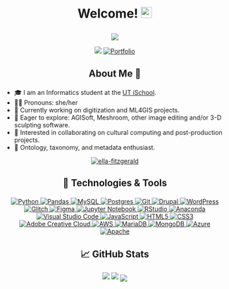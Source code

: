 # <p align="center"> Welcome! <img src="https://user-images.githubusercontent.com/95125270/212648631-5b19c193-989d-4dc4-8ba7-4c217638f2ff.gif" width="25" height="25"/> <p/>

<div align="center">
  
<a href="">![](https://komarev.com/ghpvc/?username=mars-aria&style=for-the-badge&color=ff69b4)</a>

  </div>

<div align="center">

  <a href="">[![](https://img.shields.io/badge/linkedin-%230077B5.svg?style=for-the-badge&logo=linkedin)](https://www.linkedin.com/in/marshanah-t/)</a>
  <a href="">[![Portfolio](https://img.shields.io/badge/Portfolio-%23000000.svg?style=for-the-badge&logo=squarespace)](https://marshanah-t.squarespace.com)</a>

</div>
  
## <p align="center"> About Me 📖 <p/>

* 🎓 I am an Informatics student at the <a href="https://www.ischool.utexas.edu/">UT iSchool</a>.
* 👩🏾 Pronouns: she/her
* 🔭 Currently working on digitization and ML4GIS projects. 
* 🌱 Eager to explore: AGISoft, Meshroom, other image editing and/or 3-D sculpting software.
* 🤝 Interested in collaborating on cultural computing and post-production projects.
* 📑 Ontology, taxonomy, and metadata enthusiast.

<div align="center">

<a href="">![ella-fitzgerald](https://user-images.githubusercontent.com/95125270/212615787-da6911a6-4338-44e7-9ed2-69cfa06e6ca3.gif)</a>
  
</div>

## <p align="center"> 🔧 Technologies & Tools <p/>

<div align="center">
  
<a href="">![Python](https://img.shields.io/badge/python-3670A0?style=for-the-badge&logo=python&logoColor=ffdd54) ![Pandas](https://img.shields.io/badge/pandas-%23150458.svg?style=for-the-badge&logo=pandas&logoColor=white) ![MySQL](https://img.shields.io/badge/mysql-%2300f.svg?style=for-the-badge&logo=mysql&logoColor=white) ![Postgres](https://img.shields.io/badge/postgres-%23316192.svg?style=for-the-badge&logo=postgresql&logoColor=white) ![Git](https://img.shields.io/badge/git-%23F05033.svg?style=for-the-badge&logo=git&logoColor=white) ![Drupal](https://img.shields.io/badge/drupal-%230678BE.svg?style=for-the-badge&logo=drupal&logoColor=white) ![WordPress](https://img.shields.io/badge/WordPress-%23117AC9.svg?style=for-the-badge&logo=WordPress&logoColor=white) ![Glitch](https://img.shields.io/badge/glitch-%233333FF.svg?style=for-the-badge&logo=glitch&logoColor=white) ![Figma](https://img.shields.io/badge/figma-%23F24E1E.svg?style=for-the-badge&logo=figma&logoColor=white) ![Jupyter Notebook](https://img.shields.io/badge/jupyter-%23FA0F00.svg?style=for-the-badge&logo=jupyter&logoColor=white) ![RStudio](https://img.shields.io/badge/RStudio-4285F4?style=for-the-badge&logo=rstudio&logoColor=white) ![Anaconda](https://img.shields.io/badge/Anaconda-%2344A833.svg?style=for-the-badge&logo=anaconda&logoColor=white) ![Visual Studio Code](https://img.shields.io/badge/Visual%20Studio%20Code-0078d7.svg?style=for-the-badge&logo=visual-studio-code&logoColor=white) ![JavaScript](https://img.shields.io/badge/javascript-%23323330.svg?style=for-the-badge&logo=javascript&logoColor=%23F7DF1E) ![HTML5](https://img.shields.io/badge/html5-%23E34F26.svg?style=for-the-badge&logo=html5&logoColor=white) ![CSS3](https://img.shields.io/badge/css3-%231572B6.svg?style=for-the-badge&logo=css3&logoColor=white) ![Adobe Creative Cloud](https://img.shields.io/badge/Adobe%20Creative%20Cloud-DA1F26.svg?style=for-the-badge&logo=Adobe%20Creative%20Cloud&logoColor=white) ![AWS](https://img.shields.io/badge/AWS-%23FF9900.svg?style=for-the-badge&logo=amazon-aws&logoColor=white) ![MariaDB](https://img.shields.io/badge/MariaDB-003545?style=for-the-badge&logo=mariadb&logoColor=white) ![MongoDB](https://img.shields.io/badge/MongoDB-%234ea94b.svg?style=for-the-badge&logo=mongodb&logoColor=white) ![Azure](https://img.shields.io/badge/azure-%230072C6.svg?style=for-the-badge&logo=microsoftazure&logoColor=white) ![Apache](https://img.shields.io/badge/apache-%23D42029.svg?style=for-the-badge&logo=apache&logoColor=white)</a>

  </div>
  
## <p align="center"> 📈 GitHub Stats <p/>

<p align="center"><img src="https://github-readme-stats.vercel.app/api?username=mars-aria&show_icons=true"/> <img src="https://github-readme-streak-stats.herokuapp.com/?user=mars-aria&show_icons=true"/> <a href=""> <img align="center" src="https://github-readme-stats-sigma-five.vercel.app/api/top-langs/?username=mars-aria&layout=compact&line_height=40&hide=css"/> </a><p/>

<!--
**mars-aria/mars-aria** is a ✨ _special_ ✨ repository because its `README.md` (this file) appears on your GitHub profile.
